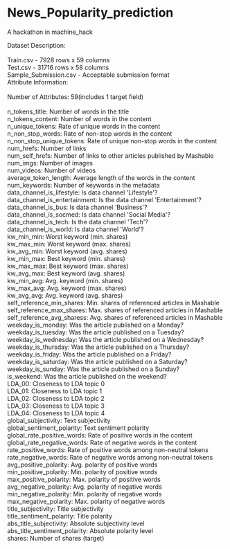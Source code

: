 # News_Popularity_prediction
A hackathon in machine_hack

Dataset Description:<br>
<br>
Train.csv - 7928 rows x 59 columns<br>
Test.csv - 31716 rows x 58 columns<br>
Sample_Submission.csv - Acceptable submission format<br>
Attribute Information:<br>
<br>
Number of Attributes: 59(includes 1 target field)<br>
<br>
n_tokens_title: Number of words in the title <br>
n_tokens_content: Number of words in the content<br>
n_unique_tokens: Rate of unique words in the content<br>
n_non_stop_words: Rate of non-stop words in the content<br>
n_non_stop_unique_tokens: Rate of unique non-stop words in the content<br>
num_hrefs: Number of links<br>
num_self_hrefs: Number of links to other articles published by Mashable<br>
num_imgs: Number of images<br>
num_videos: Number of videos<br>
average_token_length: Average length of the words in the content<br>
num_keywords: Number of keywords in the metadata<br>
data_channel_is_lifestyle: Is data channel 'Lifestyle'?<br>
data_channel_is_entertainment: Is the data channel 'Entertainment'?<br>
data_channel_is_bus: Is data channel 'Business'?<br>
data_channel_is_socmed: Is data channel 'Social Media'?<br>
data_channel_is_tech: Is the data channel 'Tech'?<br>
data_channel_is_world: Is data channel 'World'?<br>
kw_min_min: Worst keyword (min. shares)<br>
kw_max_min: Worst keyword (max. shares)<br>
kw_avg_min: Worst keyword (avg. shares)<br>
kw_min_max: Best keyword (min. shares)<br>
kw_max_max: Best keyword (max. shares)<br>
kw_avg_max: Best keyword (avg. shares)<br>
kw_min_avg: Avg. keyword (min. shares)<br>
kw_max_avg: Avg. keyword (max. shares)<br>
kw_avg_avg: Avg. keyword (avg. shares)<br>
self_reference_min_shares: Min. shares of referenced articles in Mashable<br>
self_reference_max_shares: Max. shares of referenced articles in Mashable<br>
self_reference_avg_sharess: Avg. shares of referenced articles in Mashable<br>
weekday_is_monday: Was the article published on a Monday?<br>
weekday_is_tuesday: Was the article published on a Tuesday?<br>
weekday_is_wednesday: Was the article published on a Wednesday?<br>
weekday_is_thursday: Was the article published on a Thursday?<br>
weekday_is_friday: Was the article published on a Friday?<br>
weekday_is_saturday: Was the article published on a Saturday?<br>
weekday_is_sunday: Was the article published on a Sunday?<br>
is_weekend: Was the article published on the weekend?<br>
LDA_00: Closeness to LDA topic 0<br>
LDA_01: Closeness to LDA topic 1<br>
LDA_02: Closeness to LDA topic 2<br>
LDA_03: Closeness to LDA topic 3<br>
LDA_04: Closeness to LDA topic 4<br>
global_subjectivity: Text subjectivity<br>
global_sentiment_polarity: Text sentiment polarity<br>
global_rate_positive_words: Rate of positive words in the content<br>
global_rate_negative_words: Rate of negative words in the content<br>
rate_positive_words: Rate of positive words among non-neutral tokens<br>
rate_negative_words: Rate of negative words among non-neutral tokens<br>
avg_positive_polarity: Avg. polarity of positive words<br>
min_positive_polarity: Min. polarity of positive words<br>
max_positive_polarity: Max. polarity of positive words<br>
avg_negative_polarity: Avg. polarity of negative words<br>
min_negative_polarity: Min. polarity of negative words<br>
max_negative_polarity: Max. polarity of negative words<br>
title_subjectivity: Title subjectivity<br>
title_sentiment_polarity: Title polarity<br>
abs_title_subjectivity: Absolute subjectivity level<br>
abs_title_sentiment_polarity: Absolute polarity level<br>
shares: Number of shares (target)<br>
<br>
